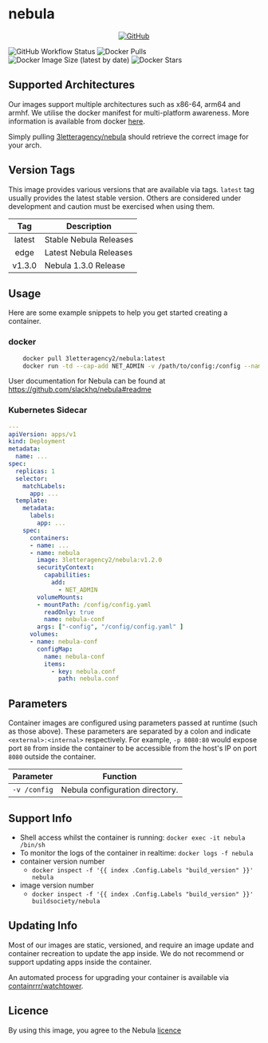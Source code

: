 # nebula

<span style="display:block;text-align:center">[![GitHub](https://img.shields.io/static/v1.svg?color=db422a&logoColor=2a6bdb&style=for-the-badge&label=3letteragency&message=GitHub&logo=github)](https://github.com/3letteragency "view the source for all of our repositories.")</span>

![GitHub Workflow Status](https://img.shields.io/github/workflow/status/3letteragency/nebula/build?color=db422a&logoColor=FFFFFF&style=for-the-badge)
![Docker Pulls](https://img.shields.io/docker/pulls/3letteragency2/nebula?color=db422a&logoColor=2a6bdb&style=for-the-badge)
![Docker Image Size (latest by date)](https://img.shields.io/docker/image-size/3letteragency2/nebula?color=db422a&logoColor=2a6bdb&style=for-the-badge)
![Docker Stars](https://img.shields.io/docker/stars/3letteragency2/nebula?color=db422a&logoColor=2a6bdb&style=for-the-badge)

## Supported Architectures
Our images support multiple architectures such as x86-64, arm64 and armhf. We utilise the docker manifest for multi-platform awareness. More information is available from docker [here](https://github.com/docker/distribution/blob/master/docs/spec/manifest-v2-2.md#manifest-list).

Simply pulling [3letteragency/nebula](https://github.com//nebula) should retrieve the correct image for your arch.

## Version Tags

This image provides various versions that are available via tags. `latest` tag usually provides the latest stable version. Others are considered under development and caution must be exercised when using them.

| Tag | Description |
| :----: | --- |
| latest | Stable Nebula Releases |
| edge | Latest Nebula Releases |
| v1.3.0 | Nebula 1.3.0 Release |


## Usage

Here are some example snippets to help you get started creating a container.

### docker

```bash
    docker pull 3letteragency2/nebula:latest
    docker run -td --cap-add NET_ADMIN -v /path/to/config:/config --name nebula 3letteragency2/nebula:latest
```

User documentation for Nebula can be found at https://github.com/slackhq/nebula#readme

### Kubernetes Sidecar

```yaml
---
apiVersion: apps/v1
kind: Deployment
metadata:
  name: ...
spec:
  replicas: 1
  selector:
    matchLabels:
      app: ...
  template:
    metadata:
      labels:
        app: ...
    spec:
      containers:
      - name: ...
      - name: nebula
        image: 3letteragency2/nebula:v1.2.0
        securityContext:
          capabilities:
            add:
              - NET_ADMIN
        volumeMounts:
        - mountPath: /config/config.yaml
          readOnly: true
          name: nebula-conf
        args: ["-config", "/config/config.yaml" ] 
      volumes:
      - name: nebula-conf
        configMap:
          name: nebula-conf
          items:
            - key: nebula.conf
              path: nebula.conf
```

## Parameters

Container images are configured using parameters passed at runtime (such as those above). These parameters are separated by a colon and indicate `<external>:<internal>` respectively. For example, `-p 8080:80` would expose port `80` from inside the container to be accessible from the host's IP on port `8080` outside the container.

| Parameter | Function |
| :----: | --- |
| `-v /config` | Nebula configuration directory. |

## Support Info

* Shell access whilst the container is running: `docker exec -it nebula /bin/sh`
* To monitor the logs of the container in realtime: `docker logs -f nebula`
* container version number
  * `docker inspect -f '{{ index .Config.Labels "build_version" }}' nebula`
* image version number
  * `docker inspect -f '{{ index .Config.Labels "build_version" }}' buildsociety/nebula`

## Updating Info

Most of our images are static, versioned, and require an image update and container recreation to update the app inside. We do not recommend or support updating apps inside the container.

An automated process for upgrading your container is available via [containrrr/watchtower](https://github.com/containrrr/watchtower).


## Licence

By using this image, you agree to the Nebula [licence](https://github.com/slackhq/nebula/blob/master/LICENSE)
